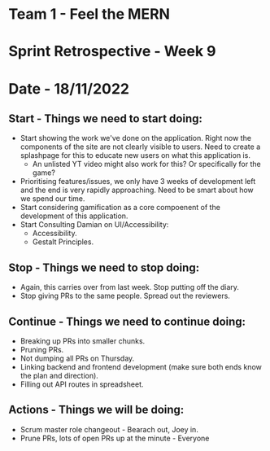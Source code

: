 # Team 1 - Feel the MERN
# Sprint Retrospective - Week 9
# Date - 18/11/2022


## **Start - Things we need to start doing:**
- Start showing the work we've done on the application. Right now the components of the site are not clearly visible to users. Need to create a splashpage for this to educate new users on what this application is.
  - An unlisted YT video might also work for this? Or specifically for the game?
- Prioritising features/issues, we only have 3 weeks of development left and the end is very rapidly approaching. Need to be smart about how we spend our time.
- Start considering gamification as a core compoenent of the development of this application.
- Start Consulting Damian on UI/Accessibility:
  - Accessibility.
  - Gestalt Principles.


## **Stop - Things we need to stop doing:**
- Again, this carries over from last week. Stop putting off the diary.
- Stop giving PRs to the same people. Spread out the reviewers.


## **Continue - Things we need to continue doing:**
- Breaking up PRs into smaller chunks.
- Pruning PRs.
- Not dumping all PRs on Thursday.
- Linking backend and frontend development (make sure both ends know the plan and direction).
- Filling out API routes in spreadsheet.


## **Actions - Things we will be doing:**
- Scrum master role changeout - Bearach out, Joey in.
- Prune PRs, lots of open PRs up at the minute - Everyone